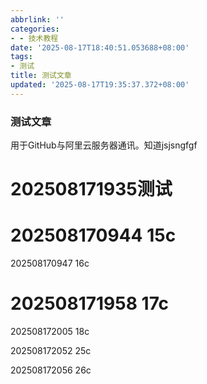 ```yaml
---
abbrlink: ''
categories:
- - 技术教程
date: '2025-08-17T18:40:51.053688+08:00'
tags:
- 测试
title: 测试文章
updated: '2025-08-17T19:35:37.372+08:00'
---
```

### 测试文章

用于GitHub与阿里云服务器通讯。知道jsjsngfgf

# 202508171935测试

# 202508170944    15c


202508170947 16c

# 202508171958 17c


202508172005 18c

202508172052 25c

202508172056 26c
